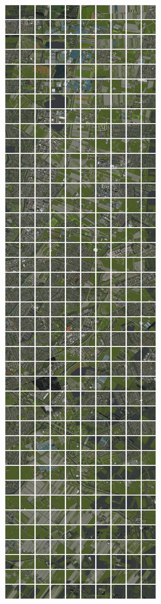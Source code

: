 <html>
<div>
<img src="https://github.com/HakkaTjakka/NL_TILE_MAP/blob/main/18/619/-1061/r.6190.-10610.png" height="44" width="44">
<img src="https://github.com/HakkaTjakka/NL_TILE_MAP/blob/main/18/619/-1061/r.6191.-10610.png" height="44" width="44">
<img src="https://github.com/HakkaTjakka/NL_TILE_MAP/blob/main/18/619/-1061/r.6192.-10610.png" height="44" width="44">
<img src="https://github.com/HakkaTjakka/NL_TILE_MAP/blob/main/18/619/-1061/r.6193.-10610.png" height="44" width="44">
<img src="https://github.com/HakkaTjakka/NL_TILE_MAP/blob/main/18/619/-1061/r.6194.-10610.png" height="44" width="44">
<img src="https://github.com/HakkaTjakka/NL_TILE_MAP/blob/main/18/619/-1061/r.6195.-10610.png" height="44" width="44">
<img src="https://github.com/HakkaTjakka/NL_TILE_MAP/blob/main/18/619/-1061/r.6196.-10610.png" height="44" width="44">
<img src="https://github.com/HakkaTjakka/NL_TILE_MAP/blob/main/18/619/-1061/r.6197.-10610.png" height="44" width="44">
<img src="https://github.com/HakkaTjakka/NL_TILE_MAP/blob/main/18/619/-1061/r.6198.-10610.png" height="44" width="44">
<img src="https://github.com/HakkaTjakka/NL_TILE_MAP/blob/main/18/619/-1061/r.6199.-10610.png" height="44" width="44">
<img src="https://github.com/HakkaTjakka/NL_TILE_MAP/blob/main/18/620/-1061/r.6200.-10610.png" height="44" width="44">
<img src="https://github.com/HakkaTjakka/NL_TILE_MAP/blob/main/18/620/-1061/r.6201.-10610.png" height="44" width="44">
<img src="https://github.com/HakkaTjakka/NL_TILE_MAP/blob/main/18/620/-1061/r.6202.-10610.png" height="44" width="44">
<img src="https://github.com/HakkaTjakka/NL_TILE_MAP/blob/main/18/620/-1061/r.6203.-10610.png" height="44" width="44">
<img src="https://github.com/HakkaTjakka/NL_TILE_MAP/blob/main/18/620/-1061/r.6204.-10610.png" height="44" width="44">
<img src="https://github.com/HakkaTjakka/NL_TILE_MAP/blob/main/18/620/-1061/r.6205.-10610.png" height="44" width="44">
<img src="https://github.com/HakkaTjakka/NL_TILE_MAP/blob/main/18/620/-1061/r.6206.-10610.png" height="44" width="44">
<img src="https://github.com/HakkaTjakka/NL_TILE_MAP/blob/main/18/620/-1061/r.6207.-10610.png" height="44" width="44">
<img src="https://github.com/HakkaTjakka/NL_TILE_MAP/blob/main/18/620/-1061/r.6208.-10610.png" height="44" width="44">
<img src="https://github.com/HakkaTjakka/NL_TILE_MAP/blob/main/18/620/-1061/r.6209.-10610.png" height="44" width="44">
<br>
<img src="https://github.com/HakkaTjakka/NL_TILE_MAP/blob/main/18/619/-1061/r.6190.-10609.png" height="44" width="44">
<img src="https://github.com/HakkaTjakka/NL_TILE_MAP/blob/main/18/619/-1061/r.6191.-10609.png" height="44" width="44">
<img src="https://github.com/HakkaTjakka/NL_TILE_MAP/blob/main/18/619/-1061/r.6192.-10609.png" height="44" width="44">
<img src="https://github.com/HakkaTjakka/NL_TILE_MAP/blob/main/18/619/-1061/r.6193.-10609.png" height="44" width="44">
<img src="https://github.com/HakkaTjakka/NL_TILE_MAP/blob/main/18/619/-1061/r.6194.-10609.png" height="44" width="44">
<img src="https://github.com/HakkaTjakka/NL_TILE_MAP/blob/main/18/619/-1061/r.6195.-10609.png" height="44" width="44">
<img src="https://github.com/HakkaTjakka/NL_TILE_MAP/blob/main/18/619/-1061/r.6196.-10609.png" height="44" width="44">
<img src="https://github.com/HakkaTjakka/NL_TILE_MAP/blob/main/18/619/-1061/r.6197.-10609.png" height="44" width="44">
<img src="https://github.com/HakkaTjakka/NL_TILE_MAP/blob/main/18/619/-1061/r.6198.-10609.png" height="44" width="44">
<img src="https://github.com/HakkaTjakka/NL_TILE_MAP/blob/main/18/619/-1061/r.6199.-10609.png" height="44" width="44">
<img src="https://github.com/HakkaTjakka/NL_TILE_MAP/blob/main/18/620/-1061/r.6200.-10609.png" height="44" width="44">
<img src="https://github.com/HakkaTjakka/NL_TILE_MAP/blob/main/18/620/-1061/r.6201.-10609.png" height="44" width="44">
<img src="https://github.com/HakkaTjakka/NL_TILE_MAP/blob/main/18/620/-1061/r.6202.-10609.png" height="44" width="44">
<img src="https://github.com/HakkaTjakka/NL_TILE_MAP/blob/main/18/620/-1061/r.6203.-10609.png" height="44" width="44">
<img src="https://github.com/HakkaTjakka/NL_TILE_MAP/blob/main/18/620/-1061/r.6204.-10609.png" height="44" width="44">
<img src="https://github.com/HakkaTjakka/NL_TILE_MAP/blob/main/18/620/-1061/r.6205.-10609.png" height="44" width="44">
<img src="https://github.com/HakkaTjakka/NL_TILE_MAP/blob/main/18/620/-1061/r.6206.-10609.png" height="44" width="44">
<img src="https://github.com/HakkaTjakka/NL_TILE_MAP/blob/main/18/620/-1061/r.6207.-10609.png" height="44" width="44">
<img src="https://github.com/HakkaTjakka/NL_TILE_MAP/blob/main/18/620/-1061/r.6208.-10609.png" height="44" width="44">
<img src="https://github.com/HakkaTjakka/NL_TILE_MAP/blob/main/18/620/-1061/r.6209.-10609.png" height="44" width="44">
<br>
<img src="https://github.com/HakkaTjakka/NL_TILE_MAP/blob/main/18/619/-1061/r.6190.-10608.png" height="44" width="44">
<img src="https://github.com/HakkaTjakka/NL_TILE_MAP/blob/main/18/619/-1061/r.6191.-10608.png" height="44" width="44">
<img src="https://github.com/HakkaTjakka/NL_TILE_MAP/blob/main/18/619/-1061/r.6192.-10608.png" height="44" width="44">
<img src="https://github.com/HakkaTjakka/NL_TILE_MAP/blob/main/18/619/-1061/r.6193.-10608.png" height="44" width="44">
<img src="https://github.com/HakkaTjakka/NL_TILE_MAP/blob/main/18/619/-1061/r.6194.-10608.png" height="44" width="44">
<img src="https://github.com/HakkaTjakka/NL_TILE_MAP/blob/main/18/619/-1061/r.6195.-10608.png" height="44" width="44">
<img src="https://github.com/HakkaTjakka/NL_TILE_MAP/blob/main/18/619/-1061/r.6196.-10608.png" height="44" width="44">
<img src="https://github.com/HakkaTjakka/NL_TILE_MAP/blob/main/18/619/-1061/r.6197.-10608.png" height="44" width="44">
<img src="https://github.com/HakkaTjakka/NL_TILE_MAP/blob/main/18/619/-1061/r.6198.-10608.png" height="44" width="44">
<img src="https://github.com/HakkaTjakka/NL_TILE_MAP/blob/main/18/619/-1061/r.6199.-10608.png" height="44" width="44">
<img src="https://github.com/HakkaTjakka/NL_TILE_MAP/blob/main/18/620/-1061/r.6200.-10608.png" height="44" width="44">
<img src="https://github.com/HakkaTjakka/NL_TILE_MAP/blob/main/18/620/-1061/r.6201.-10608.png" height="44" width="44">
<img src="https://github.com/HakkaTjakka/NL_TILE_MAP/blob/main/18/620/-1061/r.6202.-10608.png" height="44" width="44">
<img src="https://github.com/HakkaTjakka/NL_TILE_MAP/blob/main/18/620/-1061/r.6203.-10608.png" height="44" width="44">
<img src="https://github.com/HakkaTjakka/NL_TILE_MAP/blob/main/18/620/-1061/r.6204.-10608.png" height="44" width="44">
<img src="https://github.com/HakkaTjakka/NL_TILE_MAP/blob/main/18/620/-1061/r.6205.-10608.png" height="44" width="44">
<img src="https://github.com/HakkaTjakka/NL_TILE_MAP/blob/main/18/620/-1061/r.6206.-10608.png" height="44" width="44">
<img src="https://github.com/HakkaTjakka/NL_TILE_MAP/blob/main/18/620/-1061/r.6207.-10608.png" height="44" width="44">
<img src="https://github.com/HakkaTjakka/NL_TILE_MAP/blob/main/18/620/-1061/r.6208.-10608.png" height="44" width="44">
<img src="https://github.com/HakkaTjakka/NL_TILE_MAP/blob/main/18/620/-1061/r.6209.-10608.png" height="44" width="44">
<br>
<img src="https://github.com/HakkaTjakka/NL_TILE_MAP/blob/main/18/619/-1061/r.6190.-10607.png" height="44" width="44">
<img src="https://github.com/HakkaTjakka/NL_TILE_MAP/blob/main/18/619/-1061/r.6191.-10607.png" height="44" width="44">
<img src="https://github.com/HakkaTjakka/NL_TILE_MAP/blob/main/18/619/-1061/r.6192.-10607.png" height="44" width="44">
<img src="https://github.com/HakkaTjakka/NL_TILE_MAP/blob/main/18/619/-1061/r.6193.-10607.png" height="44" width="44">
<img src="https://github.com/HakkaTjakka/NL_TILE_MAP/blob/main/18/619/-1061/r.6194.-10607.png" height="44" width="44">
<img src="https://github.com/HakkaTjakka/NL_TILE_MAP/blob/main/18/619/-1061/r.6195.-10607.png" height="44" width="44">
<img src="https://github.com/HakkaTjakka/NL_TILE_MAP/blob/main/18/619/-1061/r.6196.-10607.png" height="44" width="44">
<img src="https://github.com/HakkaTjakka/NL_TILE_MAP/blob/main/18/619/-1061/r.6197.-10607.png" height="44" width="44">
<img src="https://github.com/HakkaTjakka/NL_TILE_MAP/blob/main/18/619/-1061/r.6198.-10607.png" height="44" width="44">
<img src="https://github.com/HakkaTjakka/NL_TILE_MAP/blob/main/18/619/-1061/r.6199.-10607.png" height="44" width="44">
<img src="https://github.com/HakkaTjakka/NL_TILE_MAP/blob/main/18/620/-1061/r.6200.-10607.png" height="44" width="44">
<img src="https://github.com/HakkaTjakka/NL_TILE_MAP/blob/main/18/620/-1061/r.6201.-10607.png" height="44" width="44">
<img src="https://github.com/HakkaTjakka/NL_TILE_MAP/blob/main/18/620/-1061/r.6202.-10607.png" height="44" width="44">
<img src="https://github.com/HakkaTjakka/NL_TILE_MAP/blob/main/18/620/-1061/r.6203.-10607.png" height="44" width="44">
<img src="https://github.com/HakkaTjakka/NL_TILE_MAP/blob/main/18/620/-1061/r.6204.-10607.png" height="44" width="44">
<img src="https://github.com/HakkaTjakka/NL_TILE_MAP/blob/main/18/620/-1061/r.6205.-10607.png" height="44" width="44">
<img src="https://github.com/HakkaTjakka/NL_TILE_MAP/blob/main/18/620/-1061/r.6206.-10607.png" height="44" width="44">
<img src="https://github.com/HakkaTjakka/NL_TILE_MAP/blob/main/18/620/-1061/r.6207.-10607.png" height="44" width="44">
<img src="https://github.com/HakkaTjakka/NL_TILE_MAP/blob/main/18/620/-1061/r.6208.-10607.png" height="44" width="44">
<img src="https://github.com/HakkaTjakka/NL_TILE_MAP/blob/main/18/620/-1061/r.6209.-10607.png" height="44" width="44">
<br>
<img src="https://github.com/HakkaTjakka/NL_TILE_MAP/blob/main/18/619/-1061/r.6190.-10606.png" height="44" width="44">
<img src="https://github.com/HakkaTjakka/NL_TILE_MAP/blob/main/18/619/-1061/r.6191.-10606.png" height="44" width="44">
<img src="https://github.com/HakkaTjakka/NL_TILE_MAP/blob/main/18/619/-1061/r.6192.-10606.png" height="44" width="44">
<img src="https://github.com/HakkaTjakka/NL_TILE_MAP/blob/main/18/619/-1061/r.6193.-10606.png" height="44" width="44">
<img src="https://github.com/HakkaTjakka/NL_TILE_MAP/blob/main/18/619/-1061/r.6194.-10606.png" height="44" width="44">
<img src="https://github.com/HakkaTjakka/NL_TILE_MAP/blob/main/18/619/-1061/r.6195.-10606.png" height="44" width="44">
<img src="https://github.com/HakkaTjakka/NL_TILE_MAP/blob/main/18/619/-1061/r.6196.-10606.png" height="44" width="44">
<img src="https://github.com/HakkaTjakka/NL_TILE_MAP/blob/main/18/619/-1061/r.6197.-10606.png" height="44" width="44">
<img src="https://github.com/HakkaTjakka/NL_TILE_MAP/blob/main/18/619/-1061/r.6198.-10606.png" height="44" width="44">
<img src="https://github.com/HakkaTjakka/NL_TILE_MAP/blob/main/18/619/-1061/r.6199.-10606.png" height="44" width="44">
<img src="https://github.com/HakkaTjakka/NL_TILE_MAP/blob/main/18/620/-1061/r.6200.-10606.png" height="44" width="44">
<img src="https://github.com/HakkaTjakka/NL_TILE_MAP/blob/main/18/620/-1061/r.6201.-10606.png" height="44" width="44">
<img src="https://github.com/HakkaTjakka/NL_TILE_MAP/blob/main/18/620/-1061/r.6202.-10606.png" height="44" width="44">
<img src="https://github.com/HakkaTjakka/NL_TILE_MAP/blob/main/18/620/-1061/r.6203.-10606.png" height="44" width="44">
<img src="https://github.com/HakkaTjakka/NL_TILE_MAP/blob/main/18/620/-1061/r.6204.-10606.png" height="44" width="44">
<img src="https://github.com/HakkaTjakka/NL_TILE_MAP/blob/main/18/620/-1061/r.6205.-10606.png" height="44" width="44">
<img src="https://github.com/HakkaTjakka/NL_TILE_MAP/blob/main/18/620/-1061/r.6206.-10606.png" height="44" width="44">
<img src="https://github.com/HakkaTjakka/NL_TILE_MAP/blob/main/18/620/-1061/r.6207.-10606.png" height="44" width="44">
<img src="https://github.com/HakkaTjakka/NL_TILE_MAP/blob/main/18/620/-1061/r.6208.-10606.png" height="44" width="44">
<img src="https://github.com/HakkaTjakka/NL_TILE_MAP/blob/main/18/620/-1061/r.6209.-10606.png" height="44" width="44">
<br>
<img src="https://github.com/HakkaTjakka/NL_TILE_MAP/blob/main/18/619/-1061/r.6190.-10605.png" height="44" width="44">
<img src="https://github.com/HakkaTjakka/NL_TILE_MAP/blob/main/18/619/-1061/r.6191.-10605.png" height="44" width="44">
<img src="https://github.com/HakkaTjakka/NL_TILE_MAP/blob/main/18/619/-1061/r.6192.-10605.png" height="44" width="44">
<img src="https://github.com/HakkaTjakka/NL_TILE_MAP/blob/main/18/619/-1061/r.6193.-10605.png" height="44" width="44">
<img src="https://github.com/HakkaTjakka/NL_TILE_MAP/blob/main/18/619/-1061/r.6194.-10605.png" height="44" width="44">
<img src="https://github.com/HakkaTjakka/NL_TILE_MAP/blob/main/18/619/-1061/r.6195.-10605.png" height="44" width="44">
<img src="https://github.com/HakkaTjakka/NL_TILE_MAP/blob/main/18/619/-1061/r.6196.-10605.png" height="44" width="44">
<img src="https://github.com/HakkaTjakka/NL_TILE_MAP/blob/main/18/619/-1061/r.6197.-10605.png" height="44" width="44">
<img src="https://github.com/HakkaTjakka/NL_TILE_MAP/blob/main/18/619/-1061/r.6198.-10605.png" height="44" width="44">
<img src="https://github.com/HakkaTjakka/NL_TILE_MAP/blob/main/18/619/-1061/r.6199.-10605.png" height="44" width="44">
<img src="https://github.com/HakkaTjakka/NL_TILE_MAP/blob/main/18/620/-1061/r.6200.-10605.png" height="44" width="44">
<img src="https://github.com/HakkaTjakka/NL_TILE_MAP/blob/main/18/620/-1061/r.6201.-10605.png" height="44" width="44">
<img src="https://github.com/HakkaTjakka/NL_TILE_MAP/blob/main/18/620/-1061/r.6202.-10605.png" height="44" width="44">
<img src="https://github.com/HakkaTjakka/NL_TILE_MAP/blob/main/18/620/-1061/r.6203.-10605.png" height="44" width="44">
<img src="https://github.com/HakkaTjakka/NL_TILE_MAP/blob/main/18/620/-1061/r.6204.-10605.png" height="44" width="44">
<img src="https://github.com/HakkaTjakka/NL_TILE_MAP/blob/main/18/620/-1061/r.6205.-10605.png" height="44" width="44">
<img src="https://github.com/HakkaTjakka/NL_TILE_MAP/blob/main/18/620/-1061/r.6206.-10605.png" height="44" width="44">
<img src="https://github.com/HakkaTjakka/NL_TILE_MAP/blob/main/18/620/-1061/r.6207.-10605.png" height="44" width="44">
<img src="https://github.com/HakkaTjakka/NL_TILE_MAP/blob/main/18/620/-1061/r.6208.-10605.png" height="44" width="44">
<img src="https://github.com/HakkaTjakka/NL_TILE_MAP/blob/main/18/620/-1061/r.6209.-10605.png" height="44" width="44">
<br>
<img src="https://github.com/HakkaTjakka/NL_TILE_MAP/blob/main/18/619/-1061/r.6190.-10604.png" height="44" width="44">
<img src="https://github.com/HakkaTjakka/NL_TILE_MAP/blob/main/18/619/-1061/r.6191.-10604.png" height="44" width="44">
<img src="https://github.com/HakkaTjakka/NL_TILE_MAP/blob/main/18/619/-1061/r.6192.-10604.png" height="44" width="44">
<img src="https://github.com/HakkaTjakka/NL_TILE_MAP/blob/main/18/619/-1061/r.6193.-10604.png" height="44" width="44">
<img src="https://github.com/HakkaTjakka/NL_TILE_MAP/blob/main/18/619/-1061/r.6194.-10604.png" height="44" width="44">
<img src="https://github.com/HakkaTjakka/NL_TILE_MAP/blob/main/18/619/-1061/r.6195.-10604.png" height="44" width="44">
<img src="https://github.com/HakkaTjakka/NL_TILE_MAP/blob/main/18/619/-1061/r.6196.-10604.png" height="44" width="44">
<img src="https://github.com/HakkaTjakka/NL_TILE_MAP/blob/main/18/619/-1061/r.6197.-10604.png" height="44" width="44">
<img src="https://github.com/HakkaTjakka/NL_TILE_MAP/blob/main/18/619/-1061/r.6198.-10604.png" height="44" width="44">
<img src="https://github.com/HakkaTjakka/NL_TILE_MAP/blob/main/18/619/-1061/r.6199.-10604.png" height="44" width="44">
<img src="https://github.com/HakkaTjakka/NL_TILE_MAP/blob/main/18/620/-1061/r.6200.-10604.png" height="44" width="44">
<img src="https://github.com/HakkaTjakka/NL_TILE_MAP/blob/main/18/620/-1061/r.6201.-10604.png" height="44" width="44">
<img src="https://github.com/HakkaTjakka/NL_TILE_MAP/blob/main/18/620/-1061/r.6202.-10604.png" height="44" width="44">
<img src="https://github.com/HakkaTjakka/NL_TILE_MAP/blob/main/18/620/-1061/r.6203.-10604.png" height="44" width="44">
<img src="https://github.com/HakkaTjakka/NL_TILE_MAP/blob/main/18/620/-1061/r.6204.-10604.png" height="44" width="44">
<img src="https://github.com/HakkaTjakka/NL_TILE_MAP/blob/main/18/620/-1061/r.6205.-10604.png" height="44" width="44">
<img src="https://github.com/HakkaTjakka/NL_TILE_MAP/blob/main/18/620/-1061/r.6206.-10604.png" height="44" width="44">
<img src="https://github.com/HakkaTjakka/NL_TILE_MAP/blob/main/18/620/-1061/r.6207.-10604.png" height="44" width="44">
<img src="https://github.com/HakkaTjakka/NL_TILE_MAP/blob/main/18/620/-1061/r.6208.-10604.png" height="44" width="44">
<img src="https://github.com/HakkaTjakka/NL_TILE_MAP/blob/main/18/620/-1061/r.6209.-10604.png" height="44" width="44">
<br>
<img src="https://github.com/HakkaTjakka/NL_TILE_MAP/blob/main/18/619/-1061/r.6190.-10603.png" height="44" width="44">
<img src="https://github.com/HakkaTjakka/NL_TILE_MAP/blob/main/18/619/-1061/r.6191.-10603.png" height="44" width="44">
<img src="https://github.com/HakkaTjakka/NL_TILE_MAP/blob/main/18/619/-1061/r.6192.-10603.png" height="44" width="44">
<img src="https://github.com/HakkaTjakka/NL_TILE_MAP/blob/main/18/619/-1061/r.6193.-10603.png" height="44" width="44">
<img src="https://github.com/HakkaTjakka/NL_TILE_MAP/blob/main/18/619/-1061/r.6194.-10603.png" height="44" width="44">
<img src="https://github.com/HakkaTjakka/NL_TILE_MAP/blob/main/18/619/-1061/r.6195.-10603.png" height="44" width="44">
<img src="https://github.com/HakkaTjakka/NL_TILE_MAP/blob/main/18/619/-1061/r.6196.-10603.png" height="44" width="44">
<img src="https://github.com/HakkaTjakka/NL_TILE_MAP/blob/main/18/619/-1061/r.6197.-10603.png" height="44" width="44">
<img src="https://github.com/HakkaTjakka/NL_TILE_MAP/blob/main/18/619/-1061/r.6198.-10603.png" height="44" width="44">
<img src="https://github.com/HakkaTjakka/NL_TILE_MAP/blob/main/18/619/-1061/r.6199.-10603.png" height="44" width="44">
<img src="https://github.com/HakkaTjakka/NL_TILE_MAP/blob/main/18/620/-1061/r.6200.-10603.png" height="44" width="44">
<img src="https://github.com/HakkaTjakka/NL_TILE_MAP/blob/main/18/620/-1061/r.6201.-10603.png" height="44" width="44">
<img src="https://github.com/HakkaTjakka/NL_TILE_MAP/blob/main/18/620/-1061/r.6202.-10603.png" height="44" width="44">
<img src="https://github.com/HakkaTjakka/NL_TILE_MAP/blob/main/18/620/-1061/r.6203.-10603.png" height="44" width="44">
<img src="https://github.com/HakkaTjakka/NL_TILE_MAP/blob/main/18/620/-1061/r.6204.-10603.png" height="44" width="44">
<img src="https://github.com/HakkaTjakka/NL_TILE_MAP/blob/main/18/620/-1061/r.6205.-10603.png" height="44" width="44">
<img src="https://github.com/HakkaTjakka/NL_TILE_MAP/blob/main/18/620/-1061/r.6206.-10603.png" height="44" width="44">
<img src="https://github.com/HakkaTjakka/NL_TILE_MAP/blob/main/18/620/-1061/r.6207.-10603.png" height="44" width="44">
<img src="https://github.com/HakkaTjakka/NL_TILE_MAP/blob/main/18/620/-1061/r.6208.-10603.png" height="44" width="44">
<img src="https://github.com/HakkaTjakka/NL_TILE_MAP/blob/main/18/620/-1061/r.6209.-10603.png" height="44" width="44">
<br>
<img src="https://github.com/HakkaTjakka/NL_TILE_MAP/blob/main/18/619/-1061/r.6190.-10602.png" height="44" width="44">
<img src="https://github.com/HakkaTjakka/NL_TILE_MAP/blob/main/18/619/-1061/r.6191.-10602.png" height="44" width="44">
<img src="https://github.com/HakkaTjakka/NL_TILE_MAP/blob/main/18/619/-1061/r.6192.-10602.png" height="44" width="44">
<img src="https://github.com/HakkaTjakka/NL_TILE_MAP/blob/main/18/619/-1061/r.6193.-10602.png" height="44" width="44">
<img src="https://github.com/HakkaTjakka/NL_TILE_MAP/blob/main/18/619/-1061/r.6194.-10602.png" height="44" width="44">
<img src="https://github.com/HakkaTjakka/NL_TILE_MAP/blob/main/18/619/-1061/r.6195.-10602.png" height="44" width="44">
<img src="https://github.com/HakkaTjakka/NL_TILE_MAP/blob/main/18/619/-1061/r.6196.-10602.png" height="44" width="44">
<img src="https://github.com/HakkaTjakka/NL_TILE_MAP/blob/main/18/619/-1061/r.6197.-10602.png" height="44" width="44">
<img src="https://github.com/HakkaTjakka/NL_TILE_MAP/blob/main/18/619/-1061/r.6198.-10602.png" height="44" width="44">
<img src="https://github.com/HakkaTjakka/NL_TILE_MAP/blob/main/18/619/-1061/r.6199.-10602.png" height="44" width="44">
<img src="https://github.com/HakkaTjakka/NL_TILE_MAP/blob/main/18/620/-1061/r.6200.-10602.png" height="44" width="44">
<img src="https://github.com/HakkaTjakka/NL_TILE_MAP/blob/main/18/620/-1061/r.6201.-10602.png" height="44" width="44">
<img src="https://github.com/HakkaTjakka/NL_TILE_MAP/blob/main/18/620/-1061/r.6202.-10602.png" height="44" width="44">
<img src="https://github.com/HakkaTjakka/NL_TILE_MAP/blob/main/18/620/-1061/r.6203.-10602.png" height="44" width="44">
<img src="https://github.com/HakkaTjakka/NL_TILE_MAP/blob/main/18/620/-1061/r.6204.-10602.png" height="44" width="44">
<img src="https://github.com/HakkaTjakka/NL_TILE_MAP/blob/main/18/620/-1061/r.6205.-10602.png" height="44" width="44">
<img src="https://github.com/HakkaTjakka/NL_TILE_MAP/blob/main/18/620/-1061/r.6206.-10602.png" height="44" width="44">
<img src="https://github.com/HakkaTjakka/NL_TILE_MAP/blob/main/18/620/-1061/r.6207.-10602.png" height="44" width="44">
<img src="https://github.com/HakkaTjakka/NL_TILE_MAP/blob/main/18/620/-1061/r.6208.-10602.png" height="44" width="44">
<img src="https://github.com/HakkaTjakka/NL_TILE_MAP/blob/main/18/620/-1061/r.6209.-10602.png" height="44" width="44">
<br>
<img src="https://github.com/HakkaTjakka/NL_TILE_MAP/blob/main/18/619/-1061/r.6190.-10601.png" height="44" width="44">
<img src="https://github.com/HakkaTjakka/NL_TILE_MAP/blob/main/18/619/-1061/r.6191.-10601.png" height="44" width="44">
<img src="https://github.com/HakkaTjakka/NL_TILE_MAP/blob/main/18/619/-1061/r.6192.-10601.png" height="44" width="44">
<img src="https://github.com/HakkaTjakka/NL_TILE_MAP/blob/main/18/619/-1061/r.6193.-10601.png" height="44" width="44">
<img src="https://github.com/HakkaTjakka/NL_TILE_MAP/blob/main/18/619/-1061/r.6194.-10601.png" height="44" width="44">
<img src="https://github.com/HakkaTjakka/NL_TILE_MAP/blob/main/18/619/-1061/r.6195.-10601.png" height="44" width="44">
<img src="https://github.com/HakkaTjakka/NL_TILE_MAP/blob/main/18/619/-1061/r.6196.-10601.png" height="44" width="44">
<img src="https://github.com/HakkaTjakka/NL_TILE_MAP/blob/main/18/619/-1061/r.6197.-10601.png" height="44" width="44">
<img src="https://github.com/HakkaTjakka/NL_TILE_MAP/blob/main/18/619/-1061/r.6198.-10601.png" height="44" width="44">
<img src="https://github.com/HakkaTjakka/NL_TILE_MAP/blob/main/18/619/-1061/r.6199.-10601.png" height="44" width="44">
<img src="https://github.com/HakkaTjakka/NL_TILE_MAP/blob/main/18/620/-1061/r.6200.-10601.png" height="44" width="44">
<img src="https://github.com/HakkaTjakka/NL_TILE_MAP/blob/main/18/620/-1061/r.6201.-10601.png" height="44" width="44">
<img src="https://github.com/HakkaTjakka/NL_TILE_MAP/blob/main/18/620/-1061/r.6202.-10601.png" height="44" width="44">
<img src="https://github.com/HakkaTjakka/NL_TILE_MAP/blob/main/18/620/-1061/r.6203.-10601.png" height="44" width="44">
<img src="https://github.com/HakkaTjakka/NL_TILE_MAP/blob/main/18/620/-1061/r.6204.-10601.png" height="44" width="44">
<img src="https://github.com/HakkaTjakka/NL_TILE_MAP/blob/main/18/620/-1061/r.6205.-10601.png" height="44" width="44">
<img src="https://github.com/HakkaTjakka/NL_TILE_MAP/blob/main/18/620/-1061/r.6206.-10601.png" height="44" width="44">
<img src="https://github.com/HakkaTjakka/NL_TILE_MAP/blob/main/18/620/-1061/r.6207.-10601.png" height="44" width="44">
<img src="https://github.com/HakkaTjakka/NL_TILE_MAP/blob/main/18/620/-1061/r.6208.-10601.png" height="44" width="44">
<img src="https://github.com/HakkaTjakka/NL_TILE_MAP/blob/main/18/620/-1061/r.6209.-10601.png" height="44" width="44">
<br>
<img src="https://github.com/HakkaTjakka/NL_TILE_MAP/blob/main/18/619/-1060/r.6190.-10600.png" height="44" width="44">
<img src="https://github.com/HakkaTjakka/NL_TILE_MAP/blob/main/18/619/-1060/r.6191.-10600.png" height="44" width="44">
<img src="https://github.com/HakkaTjakka/NL_TILE_MAP/blob/main/18/619/-1060/r.6192.-10600.png" height="44" width="44">
<img src="https://github.com/HakkaTjakka/NL_TILE_MAP/blob/main/18/619/-1060/r.6193.-10600.png" height="44" width="44">
<img src="https://github.com/HakkaTjakka/NL_TILE_MAP/blob/main/18/619/-1060/r.6194.-10600.png" height="44" width="44">
<img src="https://github.com/HakkaTjakka/NL_TILE_MAP/blob/main/18/619/-1060/r.6195.-10600.png" height="44" width="44">
<img src="https://github.com/HakkaTjakka/NL_TILE_MAP/blob/main/18/619/-1060/r.6196.-10600.png" height="44" width="44">
<img src="https://github.com/HakkaTjakka/NL_TILE_MAP/blob/main/18/619/-1060/r.6197.-10600.png" height="44" width="44">
<img src="https://github.com/HakkaTjakka/NL_TILE_MAP/blob/main/18/619/-1060/r.6198.-10600.png" height="44" width="44">
<img src="https://github.com/HakkaTjakka/NL_TILE_MAP/blob/main/18/619/-1060/r.6199.-10600.png" height="44" width="44">
<img src="https://github.com/HakkaTjakka/NL_TILE_MAP/blob/main/18/620/-1060/r.6200.-10600.png" height="44" width="44">
<img src="https://github.com/HakkaTjakka/NL_TILE_MAP/blob/main/18/620/-1060/r.6201.-10600.png" height="44" width="44">
<img src="https://github.com/HakkaTjakka/NL_TILE_MAP/blob/main/18/620/-1060/r.6202.-10600.png" height="44" width="44">
<img src="https://github.com/HakkaTjakka/NL_TILE_MAP/blob/main/18/620/-1060/r.6203.-10600.png" height="44" width="44">
<img src="https://github.com/HakkaTjakka/NL_TILE_MAP/blob/main/18/620/-1060/r.6204.-10600.png" height="44" width="44">
<img src="https://github.com/HakkaTjakka/NL_TILE_MAP/blob/main/18/620/-1060/r.6205.-10600.png" height="44" width="44">
<img src="https://github.com/HakkaTjakka/NL_TILE_MAP/blob/main/18/620/-1060/r.6206.-10600.png" height="44" width="44">
<img src="https://github.com/HakkaTjakka/NL_TILE_MAP/blob/main/18/620/-1060/r.6207.-10600.png" height="44" width="44">
<img src="https://github.com/HakkaTjakka/NL_TILE_MAP/blob/main/18/620/-1060/r.6208.-10600.png" height="44" width="44">
<img src="https://github.com/HakkaTjakka/NL_TILE_MAP/blob/main/18/620/-1060/r.6209.-10600.png" height="44" width="44">
<br>
<img src="https://github.com/HakkaTjakka/NL_TILE_MAP/blob/main/18/619/-1060/r.6190.-10599.png" height="44" width="44">
<img src="https://github.com/HakkaTjakka/NL_TILE_MAP/blob/main/18/619/-1060/r.6191.-10599.png" height="44" width="44">
<img src="https://github.com/HakkaTjakka/NL_TILE_MAP/blob/main/18/619/-1060/r.6192.-10599.png" height="44" width="44">
<img src="https://github.com/HakkaTjakka/NL_TILE_MAP/blob/main/18/619/-1060/r.6193.-10599.png" height="44" width="44">
<img src="https://github.com/HakkaTjakka/NL_TILE_MAP/blob/main/18/619/-1060/r.6194.-10599.png" height="44" width="44">
<img src="https://github.com/HakkaTjakka/NL_TILE_MAP/blob/main/18/619/-1060/r.6195.-10599.png" height="44" width="44">
<img src="https://github.com/HakkaTjakka/NL_TILE_MAP/blob/main/18/619/-1060/r.6196.-10599.png" height="44" width="44">
<img src="https://github.com/HakkaTjakka/NL_TILE_MAP/blob/main/18/619/-1060/r.6197.-10599.png" height="44" width="44">
<img src="https://github.com/HakkaTjakka/NL_TILE_MAP/blob/main/18/619/-1060/r.6198.-10599.png" height="44" width="44">
<img src="https://github.com/HakkaTjakka/NL_TILE_MAP/blob/main/18/619/-1060/r.6199.-10599.png" height="44" width="44">
<img src="https://github.com/HakkaTjakka/NL_TILE_MAP/blob/main/18/620/-1060/r.6200.-10599.png" height="44" width="44">
<img src="https://github.com/HakkaTjakka/NL_TILE_MAP/blob/main/18/620/-1060/r.6201.-10599.png" height="44" width="44">
<img src="https://github.com/HakkaTjakka/NL_TILE_MAP/blob/main/18/620/-1060/r.6202.-10599.png" height="44" width="44">
<img src="https://github.com/HakkaTjakka/NL_TILE_MAP/blob/main/18/620/-1060/r.6203.-10599.png" height="44" width="44">
<img src="https://github.com/HakkaTjakka/NL_TILE_MAP/blob/main/18/620/-1060/r.6204.-10599.png" height="44" width="44">
<img src="https://github.com/HakkaTjakka/NL_TILE_MAP/blob/main/18/620/-1060/r.6205.-10599.png" height="44" width="44">
<img src="https://github.com/HakkaTjakka/NL_TILE_MAP/blob/main/18/620/-1060/r.6206.-10599.png" height="44" width="44">
<img src="https://github.com/HakkaTjakka/NL_TILE_MAP/blob/main/18/620/-1060/r.6207.-10599.png" height="44" width="44">
<img src="https://github.com/HakkaTjakka/NL_TILE_MAP/blob/main/18/620/-1060/r.6208.-10599.png" height="44" width="44">
<img src="https://github.com/HakkaTjakka/NL_TILE_MAP/blob/main/18/620/-1060/r.6209.-10599.png" height="44" width="44">
<br>
<img src="https://github.com/HakkaTjakka/NL_TILE_MAP/blob/main/18/619/-1060/r.6190.-10598.png" height="44" width="44">
<img src="https://github.com/HakkaTjakka/NL_TILE_MAP/blob/main/18/619/-1060/r.6191.-10598.png" height="44" width="44">
<img src="https://github.com/HakkaTjakka/NL_TILE_MAP/blob/main/18/619/-1060/r.6192.-10598.png" height="44" width="44">
<img src="https://github.com/HakkaTjakka/NL_TILE_MAP/blob/main/18/619/-1060/r.6193.-10598.png" height="44" width="44">
<img src="https://github.com/HakkaTjakka/NL_TILE_MAP/blob/main/18/619/-1060/r.6194.-10598.png" height="44" width="44">
<img src="https://github.com/HakkaTjakka/NL_TILE_MAP/blob/main/18/619/-1060/r.6195.-10598.png" height="44" width="44">
<img src="https://github.com/HakkaTjakka/NL_TILE_MAP/blob/main/18/619/-1060/r.6196.-10598.png" height="44" width="44">
<img src="https://github.com/HakkaTjakka/NL_TILE_MAP/blob/main/18/619/-1060/r.6197.-10598.png" height="44" width="44">
<img src="https://github.com/HakkaTjakka/NL_TILE_MAP/blob/main/18/619/-1060/r.6198.-10598.png" height="44" width="44">
<img src="https://github.com/HakkaTjakka/NL_TILE_MAP/blob/main/18/619/-1060/r.6199.-10598.png" height="44" width="44">
<img src="https://github.com/HakkaTjakka/NL_TILE_MAP/blob/main/18/620/-1060/r.6200.-10598.png" height="44" width="44">
<img src="https://github.com/HakkaTjakka/NL_TILE_MAP/blob/main/18/620/-1060/r.6201.-10598.png" height="44" width="44">
<img src="https://github.com/HakkaTjakka/NL_TILE_MAP/blob/main/18/620/-1060/r.6202.-10598.png" height="44" width="44">
<img src="https://github.com/HakkaTjakka/NL_TILE_MAP/blob/main/18/620/-1060/r.6203.-10598.png" height="44" width="44">
<img src="https://github.com/HakkaTjakka/NL_TILE_MAP/blob/main/18/620/-1060/r.6204.-10598.png" height="44" width="44">
<img src="https://github.com/HakkaTjakka/NL_TILE_MAP/blob/main/18/620/-1060/r.6205.-10598.png" height="44" width="44">
<img src="https://github.com/HakkaTjakka/NL_TILE_MAP/blob/main/18/620/-1060/r.6206.-10598.png" height="44" width="44">
<img src="https://github.com/HakkaTjakka/NL_TILE_MAP/blob/main/18/620/-1060/r.6207.-10598.png" height="44" width="44">
<img src="https://github.com/HakkaTjakka/NL_TILE_MAP/blob/main/18/620/-1060/r.6208.-10598.png" height="44" width="44">
<img src="https://github.com/HakkaTjakka/NL_TILE_MAP/blob/main/18/620/-1060/r.6209.-10598.png" height="44" width="44">
<br>
<img src="https://github.com/HakkaTjakka/NL_TILE_MAP/blob/main/18/619/-1060/r.6190.-10597.png" height="44" width="44">
<img src="https://github.com/HakkaTjakka/NL_TILE_MAP/blob/main/18/619/-1060/r.6191.-10597.png" height="44" width="44">
<img src="https://github.com/HakkaTjakka/NL_TILE_MAP/blob/main/18/619/-1060/r.6192.-10597.png" height="44" width="44">
<img src="https://github.com/HakkaTjakka/NL_TILE_MAP/blob/main/18/619/-1060/r.6193.-10597.png" height="44" width="44">
<img src="https://github.com/HakkaTjakka/NL_TILE_MAP/blob/main/18/619/-1060/r.6194.-10597.png" height="44" width="44">
<img src="https://github.com/HakkaTjakka/NL_TILE_MAP/blob/main/18/619/-1060/r.6195.-10597.png" height="44" width="44">
<img src="https://github.com/HakkaTjakka/NL_TILE_MAP/blob/main/18/619/-1060/r.6196.-10597.png" height="44" width="44">
<img src="https://github.com/HakkaTjakka/NL_TILE_MAP/blob/main/18/619/-1060/r.6197.-10597.png" height="44" width="44">
<img src="https://github.com/HakkaTjakka/NL_TILE_MAP/blob/main/18/619/-1060/r.6198.-10597.png" height="44" width="44">
<img src="https://github.com/HakkaTjakka/NL_TILE_MAP/blob/main/18/619/-1060/r.6199.-10597.png" height="44" width="44">
<img src="https://github.com/HakkaTjakka/NL_TILE_MAP/blob/main/18/620/-1060/r.6200.-10597.png" height="44" width="44">
<img src="https://github.com/HakkaTjakka/NL_TILE_MAP/blob/main/18/620/-1060/r.6201.-10597.png" height="44" width="44">
<img src="https://github.com/HakkaTjakka/NL_TILE_MAP/blob/main/18/620/-1060/r.6202.-10597.png" height="44" width="44">
<img src="https://github.com/HakkaTjakka/NL_TILE_MAP/blob/main/18/620/-1060/r.6203.-10597.png" height="44" width="44">
<img src="https://github.com/HakkaTjakka/NL_TILE_MAP/blob/main/18/620/-1060/r.6204.-10597.png" height="44" width="44">
<img src="https://github.com/HakkaTjakka/NL_TILE_MAP/blob/main/18/620/-1060/r.6205.-10597.png" height="44" width="44">
<img src="https://github.com/HakkaTjakka/NL_TILE_MAP/blob/main/18/620/-1060/r.6206.-10597.png" height="44" width="44">
<img src="https://github.com/HakkaTjakka/NL_TILE_MAP/blob/main/18/620/-1060/r.6207.-10597.png" height="44" width="44">
<img src="https://github.com/HakkaTjakka/NL_TILE_MAP/blob/main/18/620/-1060/r.6208.-10597.png" height="44" width="44">
<img src="https://github.com/HakkaTjakka/NL_TILE_MAP/blob/main/18/620/-1060/r.6209.-10597.png" height="44" width="44">
<br>
<img src="https://github.com/HakkaTjakka/NL_TILE_MAP/blob/main/18/619/-1060/r.6190.-10596.png" height="44" width="44">
<img src="https://github.com/HakkaTjakka/NL_TILE_MAP/blob/main/18/619/-1060/r.6191.-10596.png" height="44" width="44">
<img src="https://github.com/HakkaTjakka/NL_TILE_MAP/blob/main/18/619/-1060/r.6192.-10596.png" height="44" width="44">
<img src="https://github.com/HakkaTjakka/NL_TILE_MAP/blob/main/18/619/-1060/r.6193.-10596.png" height="44" width="44">
<img src="https://github.com/HakkaTjakka/NL_TILE_MAP/blob/main/18/619/-1060/r.6194.-10596.png" height="44" width="44">
<img src="https://github.com/HakkaTjakka/NL_TILE_MAP/blob/main/18/619/-1060/r.6195.-10596.png" height="44" width="44">
<img src="https://github.com/HakkaTjakka/NL_TILE_MAP/blob/main/18/619/-1060/r.6196.-10596.png" height="44" width="44">
<img src="https://github.com/HakkaTjakka/NL_TILE_MAP/blob/main/18/619/-1060/r.6197.-10596.png" height="44" width="44">
<img src="https://github.com/HakkaTjakka/NL_TILE_MAP/blob/main/18/619/-1060/r.6198.-10596.png" height="44" width="44">
<img src="https://github.com/HakkaTjakka/NL_TILE_MAP/blob/main/18/619/-1060/r.6199.-10596.png" height="44" width="44">
<img src="https://github.com/HakkaTjakka/NL_TILE_MAP/blob/main/18/620/-1060/r.6200.-10596.png" height="44" width="44">
<img src="https://github.com/HakkaTjakka/NL_TILE_MAP/blob/main/18/620/-1060/r.6201.-10596.png" height="44" width="44">
<img src="https://github.com/HakkaTjakka/NL_TILE_MAP/blob/main/18/620/-1060/r.6202.-10596.png" height="44" width="44">
<img src="https://github.com/HakkaTjakka/NL_TILE_MAP/blob/main/18/620/-1060/r.6203.-10596.png" height="44" width="44">
<img src="https://github.com/HakkaTjakka/NL_TILE_MAP/blob/main/18/620/-1060/r.6204.-10596.png" height="44" width="44">
<img src="https://github.com/HakkaTjakka/NL_TILE_MAP/blob/main/18/620/-1060/r.6205.-10596.png" height="44" width="44">
<img src="https://github.com/HakkaTjakka/NL_TILE_MAP/blob/main/18/620/-1060/r.6206.-10596.png" height="44" width="44">
<img src="https://github.com/HakkaTjakka/NL_TILE_MAP/blob/main/18/620/-1060/r.6207.-10596.png" height="44" width="44">
<img src="https://github.com/HakkaTjakka/NL_TILE_MAP/blob/main/18/620/-1060/r.6208.-10596.png" height="44" width="44">
<img src="https://github.com/HakkaTjakka/NL_TILE_MAP/blob/main/18/620/-1060/r.6209.-10596.png" height="44" width="44">
<br>
<img src="https://github.com/HakkaTjakka/NL_TILE_MAP/blob/main/18/619/-1060/r.6190.-10595.png" height="44" width="44">
<img src="https://github.com/HakkaTjakka/NL_TILE_MAP/blob/main/18/619/-1060/r.6191.-10595.png" height="44" width="44">
<img src="https://github.com/HakkaTjakka/NL_TILE_MAP/blob/main/18/619/-1060/r.6192.-10595.png" height="44" width="44">
<img src="https://github.com/HakkaTjakka/NL_TILE_MAP/blob/main/18/619/-1060/r.6193.-10595.png" height="44" width="44">
<img src="https://github.com/HakkaTjakka/NL_TILE_MAP/blob/main/18/619/-1060/r.6194.-10595.png" height="44" width="44">
<img src="https://github.com/HakkaTjakka/NL_TILE_MAP/blob/main/18/619/-1060/r.6195.-10595.png" height="44" width="44">
<img src="https://github.com/HakkaTjakka/NL_TILE_MAP/blob/main/18/619/-1060/r.6196.-10595.png" height="44" width="44">
<img src="https://github.com/HakkaTjakka/NL_TILE_MAP/blob/main/18/619/-1060/r.6197.-10595.png" height="44" width="44">
<img src="https://github.com/HakkaTjakka/NL_TILE_MAP/blob/main/18/619/-1060/r.6198.-10595.png" height="44" width="44">
<img src="https://github.com/HakkaTjakka/NL_TILE_MAP/blob/main/18/619/-1060/r.6199.-10595.png" height="44" width="44">
<img src="https://github.com/HakkaTjakka/NL_TILE_MAP/blob/main/18/620/-1060/r.6200.-10595.png" height="44" width="44">
<img src="https://github.com/HakkaTjakka/NL_TILE_MAP/blob/main/18/620/-1060/r.6201.-10595.png" height="44" width="44">
<img src="https://github.com/HakkaTjakka/NL_TILE_MAP/blob/main/18/620/-1060/r.6202.-10595.png" height="44" width="44">
<img src="https://github.com/HakkaTjakka/NL_TILE_MAP/blob/main/18/620/-1060/r.6203.-10595.png" height="44" width="44">
<img src="https://github.com/HakkaTjakka/NL_TILE_MAP/blob/main/18/620/-1060/r.6204.-10595.png" height="44" width="44">
<img src="https://github.com/HakkaTjakka/NL_TILE_MAP/blob/main/18/620/-1060/r.6205.-10595.png" height="44" width="44">
<img src="https://github.com/HakkaTjakka/NL_TILE_MAP/blob/main/18/620/-1060/r.6206.-10595.png" height="44" width="44">
<img src="https://github.com/HakkaTjakka/NL_TILE_MAP/blob/main/18/620/-1060/r.6207.-10595.png" height="44" width="44">
<img src="https://github.com/HakkaTjakka/NL_TILE_MAP/blob/main/18/620/-1060/r.6208.-10595.png" height="44" width="44">
<img src="https://github.com/HakkaTjakka/NL_TILE_MAP/blob/main/18/620/-1060/r.6209.-10595.png" height="44" width="44">
<br>
<img src="https://github.com/HakkaTjakka/NL_TILE_MAP/blob/main/18/619/-1060/r.6190.-10594.png" height="44" width="44">
<img src="https://github.com/HakkaTjakka/NL_TILE_MAP/blob/main/18/619/-1060/r.6191.-10594.png" height="44" width="44">
<img src="https://github.com/HakkaTjakka/NL_TILE_MAP/blob/main/18/619/-1060/r.6192.-10594.png" height="44" width="44">
<img src="https://github.com/HakkaTjakka/NL_TILE_MAP/blob/main/18/619/-1060/r.6193.-10594.png" height="44" width="44">
<img src="https://github.com/HakkaTjakka/NL_TILE_MAP/blob/main/18/619/-1060/r.6194.-10594.png" height="44" width="44">
<img src="https://github.com/HakkaTjakka/NL_TILE_MAP/blob/main/18/619/-1060/r.6195.-10594.png" height="44" width="44">
<img src="https://github.com/HakkaTjakka/NL_TILE_MAP/blob/main/18/619/-1060/r.6196.-10594.png" height="44" width="44">
<img src="https://github.com/HakkaTjakka/NL_TILE_MAP/blob/main/18/619/-1060/r.6197.-10594.png" height="44" width="44">
<img src="https://github.com/HakkaTjakka/NL_TILE_MAP/blob/main/18/619/-1060/r.6198.-10594.png" height="44" width="44">
<img src="https://github.com/HakkaTjakka/NL_TILE_MAP/blob/main/18/619/-1060/r.6199.-10594.png" height="44" width="44">
<img src="https://github.com/HakkaTjakka/NL_TILE_MAP/blob/main/18/620/-1060/r.6200.-10594.png" height="44" width="44">
<img src="https://github.com/HakkaTjakka/NL_TILE_MAP/blob/main/18/620/-1060/r.6201.-10594.png" height="44" width="44">
<img src="https://github.com/HakkaTjakka/NL_TILE_MAP/blob/main/18/620/-1060/r.6202.-10594.png" height="44" width="44">
<img src="https://github.com/HakkaTjakka/NL_TILE_MAP/blob/main/18/620/-1060/r.6203.-10594.png" height="44" width="44">
<img src="https://github.com/HakkaTjakka/NL_TILE_MAP/blob/main/18/620/-1060/r.6204.-10594.png" height="44" width="44">
<img src="https://github.com/HakkaTjakka/NL_TILE_MAP/blob/main/18/620/-1060/r.6205.-10594.png" height="44" width="44">
<img src="https://github.com/HakkaTjakka/NL_TILE_MAP/blob/main/18/620/-1060/r.6206.-10594.png" height="44" width="44">
<img src="https://github.com/HakkaTjakka/NL_TILE_MAP/blob/main/18/620/-1060/r.6207.-10594.png" height="44" width="44">
<img src="https://github.com/HakkaTjakka/NL_TILE_MAP/blob/main/18/620/-1060/r.6208.-10594.png" height="44" width="44">
<img src="https://github.com/HakkaTjakka/NL_TILE_MAP/blob/main/18/620/-1060/r.6209.-10594.png" height="44" width="44">
<br>
<img src="https://github.com/HakkaTjakka/NL_TILE_MAP/blob/main/18/619/-1060/r.6190.-10593.png" height="44" width="44">
<img src="https://github.com/HakkaTjakka/NL_TILE_MAP/blob/main/18/619/-1060/r.6191.-10593.png" height="44" width="44">
<img src="https://github.com/HakkaTjakka/NL_TILE_MAP/blob/main/18/619/-1060/r.6192.-10593.png" height="44" width="44">
<img src="https://github.com/HakkaTjakka/NL_TILE_MAP/blob/main/18/619/-1060/r.6193.-10593.png" height="44" width="44">
<img src="https://github.com/HakkaTjakka/NL_TILE_MAP/blob/main/18/619/-1060/r.6194.-10593.png" height="44" width="44">
<img src="https://github.com/HakkaTjakka/NL_TILE_MAP/blob/main/18/619/-1060/r.6195.-10593.png" height="44" width="44">
<img src="https://github.com/HakkaTjakka/NL_TILE_MAP/blob/main/18/619/-1060/r.6196.-10593.png" height="44" width="44">
<img src="https://github.com/HakkaTjakka/NL_TILE_MAP/blob/main/18/619/-1060/r.6197.-10593.png" height="44" width="44">
<img src="https://github.com/HakkaTjakka/NL_TILE_MAP/blob/main/18/619/-1060/r.6198.-10593.png" height="44" width="44">
<img src="https://github.com/HakkaTjakka/NL_TILE_MAP/blob/main/18/619/-1060/r.6199.-10593.png" height="44" width="44">
<img src="https://github.com/HakkaTjakka/NL_TILE_MAP/blob/main/18/620/-1060/r.6200.-10593.png" height="44" width="44">
<img src="https://github.com/HakkaTjakka/NL_TILE_MAP/blob/main/18/620/-1060/r.6201.-10593.png" height="44" width="44">
<img src="https://github.com/HakkaTjakka/NL_TILE_MAP/blob/main/18/620/-1060/r.6202.-10593.png" height="44" width="44">
<img src="https://github.com/HakkaTjakka/NL_TILE_MAP/blob/main/18/620/-1060/r.6203.-10593.png" height="44" width="44">
<img src="https://github.com/HakkaTjakka/NL_TILE_MAP/blob/main/18/620/-1060/r.6204.-10593.png" height="44" width="44">
<img src="https://github.com/HakkaTjakka/NL_TILE_MAP/blob/main/18/620/-1060/r.6205.-10593.png" height="44" width="44">
<img src="https://github.com/HakkaTjakka/NL_TILE_MAP/blob/main/18/620/-1060/r.6206.-10593.png" height="44" width="44">
<img src="https://github.com/HakkaTjakka/NL_TILE_MAP/blob/main/18/620/-1060/r.6207.-10593.png" height="44" width="44">
<img src="https://github.com/HakkaTjakka/NL_TILE_MAP/blob/main/18/620/-1060/r.6208.-10593.png" height="44" width="44">
<img src="https://github.com/HakkaTjakka/NL_TILE_MAP/blob/main/18/620/-1060/r.6209.-10593.png" height="44" width="44">
<br>
<img src="https://github.com/HakkaTjakka/NL_TILE_MAP/blob/main/18/619/-1060/r.6190.-10592.png" height="44" width="44">
<img src="https://github.com/HakkaTjakka/NL_TILE_MAP/blob/main/18/619/-1060/r.6191.-10592.png" height="44" width="44">
<img src="https://github.com/HakkaTjakka/NL_TILE_MAP/blob/main/18/619/-1060/r.6192.-10592.png" height="44" width="44">
<img src="https://github.com/HakkaTjakka/NL_TILE_MAP/blob/main/18/619/-1060/r.6193.-10592.png" height="44" width="44">
<img src="https://github.com/HakkaTjakka/NL_TILE_MAP/blob/main/18/619/-1060/r.6194.-10592.png" height="44" width="44">
<img src="https://github.com/HakkaTjakka/NL_TILE_MAP/blob/main/18/619/-1060/r.6195.-10592.png" height="44" width="44">
<img src="https://github.com/HakkaTjakka/NL_TILE_MAP/blob/main/18/619/-1060/r.6196.-10592.png" height="44" width="44">
<img src="https://github.com/HakkaTjakka/NL_TILE_MAP/blob/main/18/619/-1060/r.6197.-10592.png" height="44" width="44">
<img src="https://github.com/HakkaTjakka/NL_TILE_MAP/blob/main/18/619/-1060/r.6198.-10592.png" height="44" width="44">
<img src="https://github.com/HakkaTjakka/NL_TILE_MAP/blob/main/18/619/-1060/r.6199.-10592.png" height="44" width="44">
<img src="https://github.com/HakkaTjakka/NL_TILE_MAP/blob/main/18/620/-1060/r.6200.-10592.png" height="44" width="44">
<img src="https://github.com/HakkaTjakka/NL_TILE_MAP/blob/main/18/620/-1060/r.6201.-10592.png" height="44" width="44">
<img src="https://github.com/HakkaTjakka/NL_TILE_MAP/blob/main/18/620/-1060/r.6202.-10592.png" height="44" width="44">
<img src="https://github.com/HakkaTjakka/NL_TILE_MAP/blob/main/18/620/-1060/r.6203.-10592.png" height="44" width="44">
<img src="https://github.com/HakkaTjakka/NL_TILE_MAP/blob/main/18/620/-1060/r.6204.-10592.png" height="44" width="44">
<img src="https://github.com/HakkaTjakka/NL_TILE_MAP/blob/main/18/620/-1060/r.6205.-10592.png" height="44" width="44">
<img src="https://github.com/HakkaTjakka/NL_TILE_MAP/blob/main/18/620/-1060/r.6206.-10592.png" height="44" width="44">
<img src="https://github.com/HakkaTjakka/NL_TILE_MAP/blob/main/18/620/-1060/r.6207.-10592.png" height="44" width="44">
<img src="https://github.com/HakkaTjakka/NL_TILE_MAP/blob/main/18/620/-1060/r.6208.-10592.png" height="44" width="44">
<img src="https://github.com/HakkaTjakka/NL_TILE_MAP/blob/main/18/620/-1060/r.6209.-10592.png" height="44" width="44">
<br>
<img src="https://github.com/HakkaTjakka/NL_TILE_MAP/blob/main/18/619/-1060/r.6190.-10591.png" height="44" width="44">
<img src="https://github.com/HakkaTjakka/NL_TILE_MAP/blob/main/18/619/-1060/r.6191.-10591.png" height="44" width="44">
<img src="https://github.com/HakkaTjakka/NL_TILE_MAP/blob/main/18/619/-1060/r.6192.-10591.png" height="44" width="44">
<img src="https://github.com/HakkaTjakka/NL_TILE_MAP/blob/main/18/619/-1060/r.6193.-10591.png" height="44" width="44">
<img src="https://github.com/HakkaTjakka/NL_TILE_MAP/blob/main/18/619/-1060/r.6194.-10591.png" height="44" width="44">
<img src="https://github.com/HakkaTjakka/NL_TILE_MAP/blob/main/18/619/-1060/r.6195.-10591.png" height="44" width="44">
<img src="https://github.com/HakkaTjakka/NL_TILE_MAP/blob/main/18/619/-1060/r.6196.-10591.png" height="44" width="44">
<img src="https://github.com/HakkaTjakka/NL_TILE_MAP/blob/main/18/619/-1060/r.6197.-10591.png" height="44" width="44">
<img src="https://github.com/HakkaTjakka/NL_TILE_MAP/blob/main/18/619/-1060/r.6198.-10591.png" height="44" width="44">
<img src="https://github.com/HakkaTjakka/NL_TILE_MAP/blob/main/18/619/-1060/r.6199.-10591.png" height="44" width="44">
<img src="https://github.com/HakkaTjakka/NL_TILE_MAP/blob/main/18/620/-1060/r.6200.-10591.png" height="44" width="44">
<img src="https://github.com/HakkaTjakka/NL_TILE_MAP/blob/main/18/620/-1060/r.6201.-10591.png" height="44" width="44">
<img src="https://github.com/HakkaTjakka/NL_TILE_MAP/blob/main/18/620/-1060/r.6202.-10591.png" height="44" width="44">
<img src="https://github.com/HakkaTjakka/NL_TILE_MAP/blob/main/18/620/-1060/r.6203.-10591.png" height="44" width="44">
<img src="https://github.com/HakkaTjakka/NL_TILE_MAP/blob/main/18/620/-1060/r.6204.-10591.png" height="44" width="44">
<img src="https://github.com/HakkaTjakka/NL_TILE_MAP/blob/main/18/620/-1060/r.6205.-10591.png" height="44" width="44">
<img src="https://github.com/HakkaTjakka/NL_TILE_MAP/blob/main/18/620/-1060/r.6206.-10591.png" height="44" width="44">
<img src="https://github.com/HakkaTjakka/NL_TILE_MAP/blob/main/18/620/-1060/r.6207.-10591.png" height="44" width="44">
<img src="https://github.com/HakkaTjakka/NL_TILE_MAP/blob/main/18/620/-1060/r.6208.-10591.png" height="44" width="44">
<img src="https://github.com/HakkaTjakka/NL_TILE_MAP/blob/main/18/620/-1060/r.6209.-10591.png" height="44" width="44">
<br>
</div>
</html>
